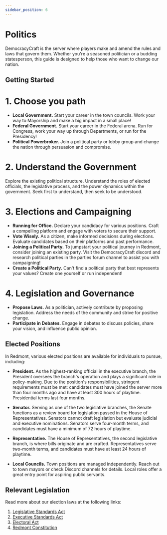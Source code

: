 ```yaml
---
sidebar_position: 6
---
```


# Politics

DemocracyCraft is the server where players make and amend the rules and laws that govern them. Whether you're a seasoned politician or a budding statesperson, this guide is designed to help those who want to change our nation.

## Getting Started

# 1. Choose you path
- **Local Government.** Start your career in the town councils. Work your way to Mayorship and make a big impact in a small place!
- **Federal Government.** Start your career in the Federal arena. Run for Congress, work your way up through Departments, or run for the Presidency! 
- **Political Powerbroker.** Join a political party or lobby group and change the nation through persuasion and compromise.

# 2. Understand the Government
Explore the existing political structure. Understand the roles of elected officials, the legislative process, and the power dynamics within the government. Seek first to understand, then seek to be understood.

# 3. Elections and Campaigning
- **Running for Office.** Declare your candidacy for various positions. Craft a compelling platform and engage with voters to secure their support.
- **Vote Wisely.** As a citizen, make informed decisions during elections. Evaluate candidates based on their platforms and past performance.
- **Joining a Political Party.** To jumpstart your political journey in Redmont, consider joining an existing party. Visit the DemocracyCraft discord and research political parties in the parties forum channel to assist you with campaigning! 
- **Create a Political Party.** Can't find a political party that best represents your values? Create one yourself or run independent!
 
# 4. Legislation and Governance
- **Propose Laws.** As a politician, actively contribute by proposing legislation. Address the needs of the community and strive for positive change.
- **Participate in Debates.** Engage in debates to discuss policies, share your vision, and influence public opinion.

## Elected Positions

In Redmont, various elected positions are available for individuals to pursue, including:

- **President.** As the highest-ranking official in the executive branch, the President oversees the branch's operation and plays a significant role in policy-making. Due to the position's responsibilities, stringent requirements must be met: candidates must have joined the server more than four months ago and have at least 300 hours of playtime. Presidential terms last four months.

- **Senator.** Serving as one of the two legislative branches, the Senate functions as a review board for legislation passed in the House of Representatives. Senators cannot draft legislation but evaluate judicial and executive nominations. Senators serve four-month terms, and candidates must have a minimum of 72 hours of playtime.

- **Representative.** The House of Representatives, the second legislative branch, is where bills originate and are crafted. Representatives serve two-month terms, and candidates must have at least 24 hours of playtime.

- **Local Councils.** Town positions are managed independently. Reach out to town mayors or check Discord channels for details. Local roles offer a great entry point for aspiring public servants.

## Relevant Legislation

Read more about our election laws at the following links:

1. [Legislative Standards Act](https://www.democracycraft.net/threads/legislative-standards-act.5478/)
2. [Executive Standards Act](https://www.democracycraft.net/threads/executive-standards-act.5441/)
3. [Electoral Act](https://www.democracycraft.net/threads/electoral-act.5428/)
4. [Redmont Constitution](https://www.democracycraft.net/threads/constitution.6/#post-6)


